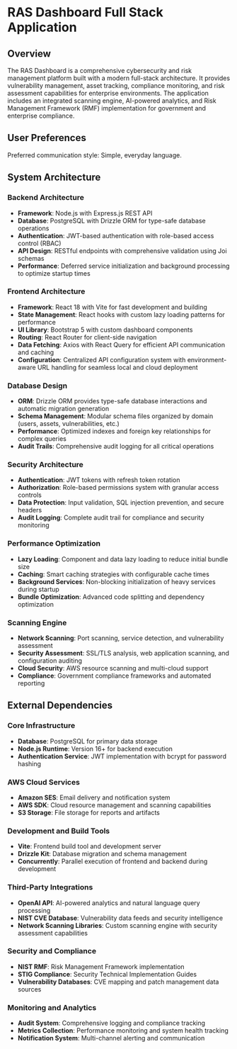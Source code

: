 # RAS Dashboard Full Stack Application

## Overview

The RAS Dashboard is a comprehensive cybersecurity and risk management platform built with a modern full-stack architecture. It provides vulnerability management, asset tracking, compliance monitoring, and risk assessment capabilities for enterprise environments. The application includes an integrated scanning engine, AI-powered analytics, and Risk Management Framework (RMF) implementation for government and enterprise compliance.

## User Preferences

Preferred communication style: Simple, everyday language.

## System Architecture

### Backend Architecture
- **Framework**: Node.js with Express.js REST API
- **Database**: PostgreSQL with Drizzle ORM for type-safe database operations
- **Authentication**: JWT-based authentication with role-based access control (RBAC)
- **API Design**: RESTful endpoints with comprehensive validation using Joi schemas
- **Performance**: Deferred service initialization and background processing to optimize startup times

### Frontend Architecture
- **Framework**: React 18 with Vite for fast development and building
- **State Management**: React hooks with custom lazy loading patterns for performance
- **UI Library**: Bootstrap 5 with custom dashboard components
- **Routing**: React Router for client-side navigation
- **Data Fetching**: Axios with React Query for efficient API communication and caching
- **Configuration**: Centralized API configuration system with environment-aware URL handling for seamless local and cloud deployment

### Database Design
- **ORM**: Drizzle ORM provides type-safe database interactions and automatic migration generation
- **Schema Management**: Modular schema files organized by domain (users, assets, vulnerabilities, etc.)
- **Performance**: Optimized indexes and foreign key relationships for complex queries
- **Audit Trails**: Comprehensive audit logging for all critical operations

### Security Architecture
- **Authentication**: JWT tokens with refresh token rotation
- **Authorization**: Role-based permissions system with granular access controls
- **Data Protection**: Input validation, SQL injection prevention, and secure headers
- **Audit Logging**: Complete audit trail for compliance and security monitoring

### Performance Optimization
- **Lazy Loading**: Component and data lazy loading to reduce initial bundle size
- **Caching**: Smart caching strategies with configurable cache times
- **Background Services**: Non-blocking initialization of heavy services during startup
- **Bundle Optimization**: Advanced code splitting and dependency optimization

### Scanning Engine
- **Network Scanning**: Port scanning, service detection, and vulnerability assessment
- **Security Assessment**: SSL/TLS analysis, web application scanning, and configuration auditing
- **Cloud Security**: AWS resource scanning and multi-cloud support
- **Compliance**: Government compliance frameworks and automated reporting

## External Dependencies

### Core Infrastructure
- **Database**: PostgreSQL for primary data storage
- **Node.js Runtime**: Version 16+ for backend execution
- **Authentication Service**: JWT implementation with bcrypt for password hashing

### AWS Cloud Services
- **Amazon SES**: Email delivery and notification system
- **AWS SDK**: Cloud resource management and scanning capabilities
- **S3 Storage**: File storage for reports and artifacts

### Development and Build Tools
- **Vite**: Frontend build tool and development server
- **Drizzle Kit**: Database migration and schema management
- **Concurrently**: Parallel execution of frontend and backend during development

### Third-Party Integrations
- **OpenAI API**: AI-powered analytics and natural language query processing
- **NIST CVE Database**: Vulnerability data feeds and security intelligence
- **Network Scanning Libraries**: Custom scanning engine with security assessment capabilities

### Security and Compliance
- **NIST RMF**: Risk Management Framework implementation
- **STIG Compliance**: Security Technical Implementation Guides
- **Vulnerability Databases**: CVE mapping and patch management data sources

### Monitoring and Analytics
- **Audit System**: Comprehensive logging and compliance tracking
- **Metrics Collection**: Performance monitoring and system health tracking
- **Notification System**: Multi-channel alerting and communication